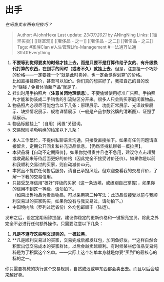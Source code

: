 # 出手
*在闲鱼卖东西有何技巧？*

> Author: #JohnHexa
Last update: *23/07/2021* by ANingNing
Links: [[循环买卖]] [[财富观]] [[奢侈品 - 之一]] [[奢侈品 - 之二]] [[奢侈品 - 之三]]
Tags:  #家族Clan #人生管理Life-Management #一法通万法通SthOfEverything 




1. **不要等到觉得要卖的时候才挂上去，而是只要不是打算传给子女的、有升级换代打算的东西，在到手的同时（或者不久）就挂上去**。但是，注意挂一个巧妙的价格——一定要挂一个“就是此时卖掉，也一定会觉得划算”的价格。  
比如直接挂原价，甚至可以加价。你们真的想买好了，我把自己的目的改为“赚钱 / 免费体验新产品”就是了。
2. 挂出时用手拍照片（**注意关闭地理信息**）。不要偷懒使用标准广告照。手拍照片才能和伪装成二手销售的引流贴区分开来。很多人只会购买家庭闲置物品。
3. 物品照片必须尽可能包含以下几条：原理展示、功能正常展示、光泽效果展示、缺损情况展示、规格详情展示（一般是产品参数铭牌的清晰图）、证照手续展示。
4. 物品标题挂上"（自用）闲置"关键词。
5. 交易规则清晰明确的给定以下几条：


* 本人工作繁忙，不提供私聊语言沟通，只接受直接拍下。如果有任何问题请直接留言，定期公开回复和补充货品信息。【仍然坚持私聊者一概拉黑】。
* 本货品将【自动不定期降价】。如果你觉得贵并且也不急用，建议你点击超赞或收藏起来等待后面更好的价格（因此完全不接受讨价还价）。如果你是以前和我顺利交易过的买家，则自动减价xx元。
* 本货品不提供任何售后服务，请自己承担风险。但欢迎查看我的交易评价，了解一下我的交易信用。
* 只接受芝麻信用“极好”评级的买家（这一条选填，或级别自己掌握），如果你的信用不到这一等级，请勿拍下。  
（如果出售物品为贵重物品，可以采用第二种写法：此货品仅接受以前与我顺利交易过的买家购买，如果你没有与我交易过，请勿拍下。）
* 中国境内除（罗列过远省份）外均包邮顺丰（陆运）。

发布之后，设定定期闹钟提醒，建议你稳定的更新价格和一键擦亮宝贝。除此之外完全不必进行任何额外操作。只需要注意以下几条：


1. **凡是不遵守这些明文规则的，一概拉黑**。
2. **凡是顺利交易过的买家，交易完成后都发红包，加闲鱼好友。**这样自然会积累出低交易成本的买家群体。以后会越卖越顺利。有时候某些低值品交易纯粹是为了积累这个名单。——实际上这个名单本身就是你要“买到”的最核心的标的之一。

你只需要机械的执行这个交易规则，自然或迟或早东西都会卖出去。而且以后会越来越好卖。



